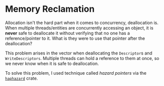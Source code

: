 # Memory Reclamation

Allocation isn't the hard part when it comes to concurrency, deallocation is.
When multiple threads/entities are concurrently accessing an object, it is
**never** safe to deallocate it without verifying that no one has a
reference/pointer to it. What is they were to use that pointer after the
deallocation?

This problem arises in the vector when deallocating the `Descriptor`s and
`WriteDescriptors`. Multiple threads can hold a reference to them at once, so we
never know when it is safe to deallocation.

To solve this problem, I used technique called _hazard pointers_ via the
[`haphazard`](https://docs.rs/haphazard/latest/haphazard) crate.
